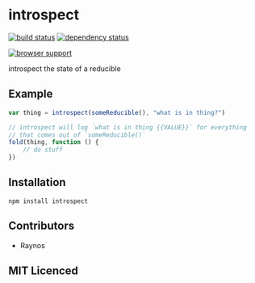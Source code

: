 # introspect

[![build status][1]][2] [![dependency status][3]][4]

[![browser support][5]][6]

introspect the state of a reducible

## Example

```js
var thing = introspect(someReducible(), "what is in thing?")

// introspect will log `what is in thing {{VALUE}}` for everything
// that comes out of `someReducible()`
fold(thing, function () {
    // do stuff
})
```

## Installation

`npm install introspect`

## Contributors

 - Raynos

## MIT Licenced

  [1]: https://secure.travis-ci.org/Colingo/introspect.png
  [2]: http://travis-ci.org/Colingo/introspect
  [3]: http://david-dm.org/Colingo/introspect/status.png
  [4]: http://david-dm.org/Colingo/introspect
  [5]: http://ci.testling.com/Colingo/introspect.png
  [6]: http://ci.testling.com/Colingo/introspect
